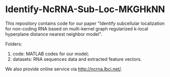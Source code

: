 # Identify-NcRNA-Sub-Loc-MKGHkNN

This repository contains code for our paper "Identify subcellular localization for non-coding RNA based on multi-kernel graph regularized k-local hyperplane distance nearest neighbor model".

Folders:
1. code: MATLAB codes for our model;
2. datasets: RNA sequences data and extracted feature vectors.

We also provide online service via http://ncrna.lbci.net/.

